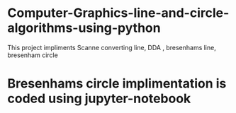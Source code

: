 # Computer-Graphics-line-and-circle-algorithms-using-python
This project impliments Scanne converting line, DDA , bresenhams line, bresenham circle
# Bresenhams circle implimentation is coded using jupyter-notebook
